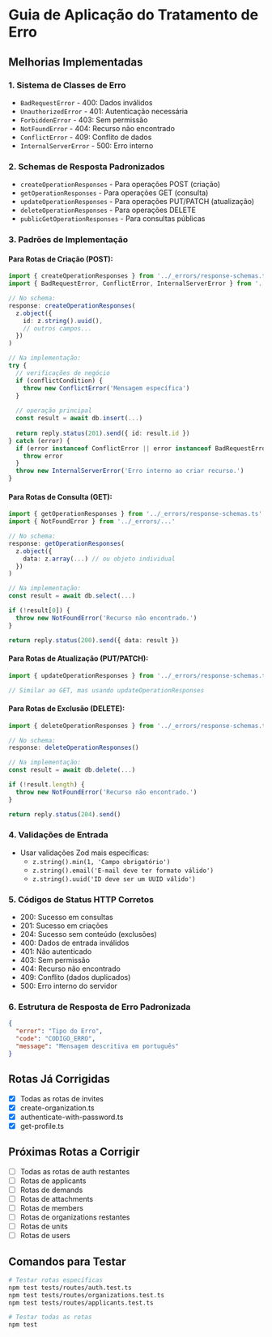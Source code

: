 # Guia de Aplicação do Tratamento de Erro

## Melhorias Implementadas

### 1. Sistema de Classes de Erro
- `BadRequestError` - 400: Dados inválidos
- `UnauthorizedError` - 401: Autenticação necessária  
- `ForbiddenError` - 403: Sem permissão
- `NotFoundError` - 404: Recurso não encontrado
- `ConflictError` - 409: Conflito de dados
- `InternalServerError` - 500: Erro interno

### 2. Schemas de Resposta Padronizados
- `createOperationResponses` - Para operações POST (criação)
- `getOperationResponses` - Para operações GET (consulta)
- `updateOperationResponses` - Para operações PUT/PATCH (atualização)
- `deleteOperationResponses` - Para operações DELETE
- `publicGetOperationResponses` - Para consultas públicas

### 3. Padrões de Implementação

#### Para Rotas de Criação (POST):
```typescript
import { createOperationResponses } from '../_errors/response-schemas.ts'
import { BadRequestError, ConflictError, InternalServerError } from '../_errors/...'

// No schema:
response: createOperationResponses(
  z.object({
    id: z.string().uuid(),
    // outros campos...
  })
)

// Na implementação:
try {
  // verificações de negócio
  if (conflictCondition) {
    throw new ConflictError('Mensagem específica')
  }
  
  // operação principal
  const result = await db.insert(...)
  
  return reply.status(201).send({ id: result.id })
} catch (error) {
  if (error instanceof ConflictError || error instanceof BadRequestError) {
    throw error
  }
  throw new InternalServerError('Erro interno ao criar recurso.')
}
```

#### Para Rotas de Consulta (GET):
```typescript
import { getOperationResponses } from '../_errors/response-schemas.ts'
import { NotFoundError } from '../_errors/...'

// No schema:
response: getOperationResponses(
  z.object({
    data: z.array(...) // ou objeto individual
  })
)

// Na implementação:
const result = await db.select(...)

if (!result[0]) {
  throw new NotFoundError('Recurso não encontrado.')
}

return reply.status(200).send({ data: result })
```

#### Para Rotas de Atualização (PUT/PATCH):
```typescript
import { updateOperationResponses } from '../_errors/response-schemas.ts'

// Similar ao GET, mas usando updateOperationResponses
```

#### Para Rotas de Exclusão (DELETE):
```typescript
import { deleteOperationResponses } from '../_errors/response-schemas.ts'

// No schema:
response: deleteOperationResponses()

// Na implementação:
const result = await db.delete(...)

if (!result.length) {
  throw new NotFoundError('Recurso não encontrado.')
}

return reply.status(204).send()
```

### 4. Validações de Entrada
- Usar validações Zod mais específicas:
  - `z.string().min(1, 'Campo obrigatório')`
  - `z.string().email('E-mail deve ter formato válido')`
  - `z.string().uuid('ID deve ser um UUID válido')`

### 5. Códigos de Status HTTP Corretos
- 200: Sucesso em consultas
- 201: Sucesso em criações
- 204: Sucesso sem conteúdo (exclusões)
- 400: Dados de entrada inválidos
- 401: Não autenticado
- 403: Sem permissão
- 404: Recurso não encontrado
- 409: Conflito (dados duplicados)
- 500: Erro interno do servidor

### 6. Estrutura de Resposta de Erro Padronizada
```json
{
  "error": "Tipo do Erro",
  "code": "CODIGO_ERRO",
  "message": "Mensagem descritiva em português"
}
```

## Rotas Já Corrigidas
- [x] Todas as rotas de invites
- [x] create-organization.ts
- [x] authenticate-with-password.ts
- [x] get-profile.ts

## Próximas Rotas a Corrigir
- [ ] Todas as rotas de auth restantes
- [ ] Rotas de applicants
- [ ] Rotas de demands
- [ ] Rotas de attachments
- [ ] Rotas de members
- [ ] Rotas de organizations restantes
- [ ] Rotas de units
- [ ] Rotas de users

## Comandos para Testar
```bash
# Testar rotas específicas
npm test tests/routes/auth.test.ts
npm test tests/routes/organizations.test.ts
npm test tests/routes/applicants.test.ts

# Testar todas as rotas
npm test
```
